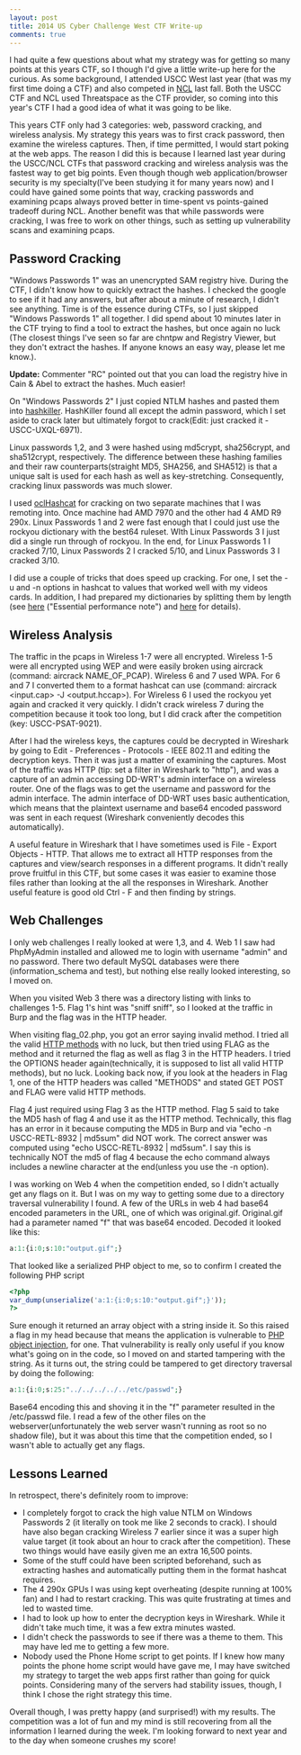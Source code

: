 ```yaml
---
layout: post
title: 2014 US Cyber Challenge West CTF Write-up
comments: true
---
```


I had quite a few questions about what my strategy was for getting so many points at this years CTF, so I though I'd give a little write-up here for the curious.  As some background, I attended USCC West last year (that was my first time doing a CTF) and also competed in [NCL](http://www.nationalcyberleague.org/) last fall.  Both the USCC CTF and NCL used Threatspace as the CTF provider, so coming into this year's CTF I had a good idea of what it was going to be like.

This years CTF only had 3 categories: web, password cracking, and wireless analysis.  My strategy this years was to first crack password, then examine the wireless captures.  Then, if time permitted, I would start poking at the web apps.  The reason I did this is because I learned last year during the USCC/NCL CTFs that password cracking and wireless analysis was the fastest way to get big points.  Even though though web application/browser security is my specialty(I've been studying it for many years now) and I could have gained some points that way, cracking passwords and examining pcaps always proved better in time-spent vs points-gained tradeoff during NCL.  Another benefit was that while passwords were cracking, I was free to work on other things, such as setting up vulnerability scans and examining pcaps.

Password Cracking
-----------------

"Windows Passwords 1" was an unencrypted SAM registry hive.  During the CTF, I didn't know how to quickly extract the hashes.  I checked the google to see if it had any answers, but after about a minute of research, I didn't see anything.  Time is of the essence during CTFs, so I just skipped "Windows Passwords 1" all together.  I did spend about 10 minutes later in the CTF trying to find a tool to extract the hashes, but once again no luck (The closest things I've seen so far are chntpw and Registry Viewer, but they don't extract the hashes.  If anyone knows an easy way, please let me know.).

**Update:** Commenter "RC" pointed out that you can load the registry hive in Cain & Abel to extract the hashes.  Much easier!

On "Windows Passwords 2" I just copied NTLM hashes and pasted them into [hashkiller](http://www.hashkiller.co.uk/ntlm-decrypter.aspx).  HashKiller found all except the admin password, which I set aside to crack later but ultimately forgot to crack(Edit: just cracked it - USCC-UXQL-6971).

Linux passwords 1,2, and 3 were hashed using md5crypt, sha256crypt, and sha512crypt, respectively.  The difference between these hashing families and their raw counterparts(straight MD5, SHA256, and SHA512) is that a unique salt is used for each hash as well as key-stretching.  Consequently, cracking linux passwords was much slower.

I used [oclHashcat](http://hashcat.net/oclhashcat/) for cracking on two separate machines that I was remoting into.  Once machine had AMD 7970 and the other had 4 AMD R9 290x.  Linux Passwords 1 and 2 were fast enough that I could just use the rockyou dictionary with the best64 ruleset.  WIth Linux Passwords 3 I just did a single run through of rockyou.  In the end, for Linux Passwords 1 I cracked 7/10, Linux Passwords 2 I cracked 5/10, and Linux Passwords 3 I cracked 3/10. 

I did use a couple of tricks that does speed up cracking.  For one, I set the -u and -n options in hashcat to values that worked well with my videos cards.  In addition, I had prepared my dictionaries by splitting them by length (see [here](https://hashcat.net/forum/thread-2543.html) ("Essential performance note") and [here](http://hashcat.net/wiki/doku.php?id=hashcat_utils#splitlen) for details).

Wireless Analysis
-----------------

The traffic in the pcaps in Wireless 1-7 were all encrypted.  Wireless 1-5 were all encrypted using WEP and were easily broken using aircrack (command: aircrack NAME_OF_PCAP).  Wireless 6 and 7 used WPA.  For 6 and 7 I converted them to a format hashcat can use (command: aircrack <input.cap> -J <output.hccap>).  For Wireless 6 I used the rockyou yet again and cracked it very quickly.  I didn't crack wireless 7 during the competition because it took too long, but I did crack after the competition (key: USCC-PSAT-9021).

After I had the wireless keys, the captures could be decrypted in Wireshark by going to Edit - Preferences - Protocols - IEEE 802.11 and editing the decryption keys.  Then it was just a matter of examining the captures.  Most of the traffic was HTTP (tip: set a filter in Wireshark to "http"), and was a capture of an admin accessing DD-WRT's admin interface on a wireless router.  One of the flags was to get the username and password for the admin interface.  The admin interface of DD-WRT uses basic authentication, which means that the plaintext username and base64 encoded password was sent in each request (Wireshark conveniently decodes this automatically).  

A useful feature in Wireshark that I have sometimes used is File - Export Objects - HTTP.  That allows me to extract all HTTP responses from the captures and view/search responses in a different programs.  It didn't really prove fruitful in this CTF, but some cases it was easier to examine those files rather than looking at the all the responses in Wireshark.  Another useful feature is good old Ctrl - F and then finding by strings.

Web Challenges
--------------

I only web challenges I really looked at were 1,3, and 4.  Web 1 I saw had PhpMyAdmin installed and allowed me to login with username "admin" and no password.  There two default MySQL databases were there (information_schema and test), but nothing else really looked interesting, so I moved on.

When you visited Web 3 there was a directory listing with links to challenges 1-5.  Flag 1's hint was "sniff sniff", so I looked at the traffic in Burp and the flag was in the HTTP header.  

When visiting flag_02.php, you got an error saying invalid method.  I tried all the valid [HTTP methods](http://en.wikipedia.org/wiki/Hypertext_Transfer_Protocol#Request_methods) with no luck, but then tried using FLAG as the method and it returned the flag as well as flag 3 in the HTTP headers.  I tried the OPTIONS header again(technically, it is supposed to list all valid HTTP methods), but no luck.  Looking back now, if you look at the headers in Flag 1, one of the HTTP headers was called "METHODS" and stated GET POST and FLAG were valid HTTP methods.

Flag 4 just required using Flag 3 as the HTTP method.  Flag 5 said to take the MD5 hash of flag 4 and use it as the HTTP method.  Technically, this flag has an error in it because computing the MD5 in Burp and via "echo -n USCC-RETL-8932 | md5sum" did NOT work.  The correct answer was computed using "echo USCC-RETL-8932 | md5sum".  I say this is technically NOT the md5 of flag 4 because the echo command always includes a newline character at the end(unless you use the -n option).

I was working on Web 4 when the competition ended, so I didn't actually get any flags on it.  But I was on my way to getting some due to a directory traversal vulnerability I found.  A few of the URLs in web 4 had base64 encoded parameters in the URL, one of which was original.gif.  Original.gif had a parameter named "f" that was base64 encoded.  Decoded it looked like this:

```php
a:1:{i:0;s:10:"output.gif";}
```

That looked like a serialized PHP object to me, so to confirm I created the following PHP script

```php
<?php
var_dump(unserialize('a:1:{i:0;s:10:"output.gif";}'));
?>
```

Sure enough it returned an array object with a string inside it.  So this raised a flag in my head because that means the application is vulnerable to [PHP object injection](https://www.owasp.org/index.php/PHP_Object_Injection), for one.  That vulnerability is really only useful if you know what's going on in the code, so I moved on and started tampering with the string.  As it turns out, the string could be tampered to get directory traversal by doing the following:

```php
a:1:{i:0;s:25:"../../../../../etc/passwd";}
```

Base64 encoding this and shoving it in the "f" parameter resulted in the /etc/passwd file.  I read a few of the other files on the webserver(unfortunately the web server wasn't running as root so no shadow file), but it was about this time that the competition ended, so I wasn't able to actually get any flags.

Lessons Learned
---------------

In retrospect, there's definitely room to improve:

* I completely forgot to crack the high value NTLM on Windows Passwords 2 (it literally on took me like 2 seconds to crack).  I should have also began cracking Wireless 7 earlier since it was a super high value target (it took about an hour to crack after the competition).  These two things would have easily given me an extra 16,500 points.
* Some of the stuff could have been scripted beforehand, such as extracting hashes and automatically putting them in the format hashcat requires.
* The 4 290x GPUs I was using kept overheating (despite running at 100% fan) and I had to restart cracking.  This was quite frustrating at times and led to wasted time.
* I had to look up how to enter the decryption keys in Wireshark.  While it didn't take much time, it was a few extra minutes wasted.
* I didn't check the passwords to see if there was a theme to them.  This may have led me to getting a few more.
* Nobody used the Phone Home script to get points.  If I knew how many points the phone home script would have gave me, I may have switched my strategy to target the web apps first rather than going for quick points.  Considering many of the servers had stability issues, though, I think I chose the right strategy this time.

Overall though, I was pretty happy (and surprised!) with my results.  The competition was a lot of fun and my mind is still recovering from all the information I learned during the week.  I'm looking forward to next year and to the day when someone crushes my score!
